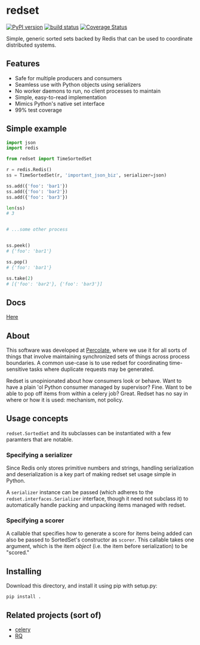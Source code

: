 redset
=========

[![PyPI version](https://badge.fury.io/py/redset.png)](http://badge.fury.io/py/redset)
[![build status](https://travis-ci.org/percolate/redset.png?branch=master)](https://travis-ci.org/percolate/redset)
[![Coverage Status](https://coveralls.io/repos/percolate/redset/badge.png?branch=master)](https://coveralls.io/r/percolate/redset?branch=master)

Simple, generic sorted sets backed by Redis that can be used to 
coordinate distributed systems.

## Features

- Safe for multiple producers and consumers
- Seamless use with Python objects using serializers
- No worker daemons to run, no client processes to maintain
- Simple, easy-to-read implementation
- Mimics Python's native set interface
- 99% test coverage
 
## Simple example

```python
import json
import redis

from redset import TimeSortedSet

r = redis.Redis()
ss = TimeSortedSet(r, 'important_json_biz', serializer=json)

ss.add({'foo': 'bar1'})
ss.add({'foo': 'bar2'})
ss.add({'foo': 'bar3'})

len(ss)
# 3


# ...some other process


ss.peek()
# {'foo': 'bar1'}

ss.pop()
# {'foo': 'bar1'}

ss.take(2)
# [{'foo': 'bar2'}, {'foo': 'bar3'}]
```
 
## Docs

[Here](http://redset.readthedocs.org/en/latest/)

## About

This software was developed at [Percolate](https://percolate.com), where we use
it for all sorts of things that involve maintaining synchronized sets of things
across process boundaries. A common use-case is to use redset for coordinating 
time-sensitive tasks where duplicate requests may be generated.

Redset is unopinionated about how consumers look or behave. Want to have a
plain 'ol Python consumer managed by supervisor? Fine. Want to be able to pop
off items from within a celery job? Great. Redset has no say in where or how it
is used: mechanism, not policy.

## Usage concepts

`redset.SortedSet` and its subclasses can be instantiated with a few paramters
that are notable.

### Specifying a serializer

Since Redis only stores primitive numbers and strings, handling serialization
and deserialization is a key part of making redset set usage simple in Python.

A `serializer` instance can be passed (which adheres to the 
`redset.interfaces.Serializer` interface, though it need not subclass it) to
automatically handle packing and unpacking items managed with redset. 

### Specifying a scorer

A callable that specifies how to generate a score for items being added can
also be passed to SortedSet's constructor as `scorer`. This callable takes
one argument, which is the item *object* (i.e. the item before serialization)
to be "scored."

 
## Installing

Download this directory, and install it using pip with setup.py:

```
pip install .
```

## Related projects (sort of)

- [celery](https://github.com/celery/celery)
- [RQ](http://python-rq.org/)

